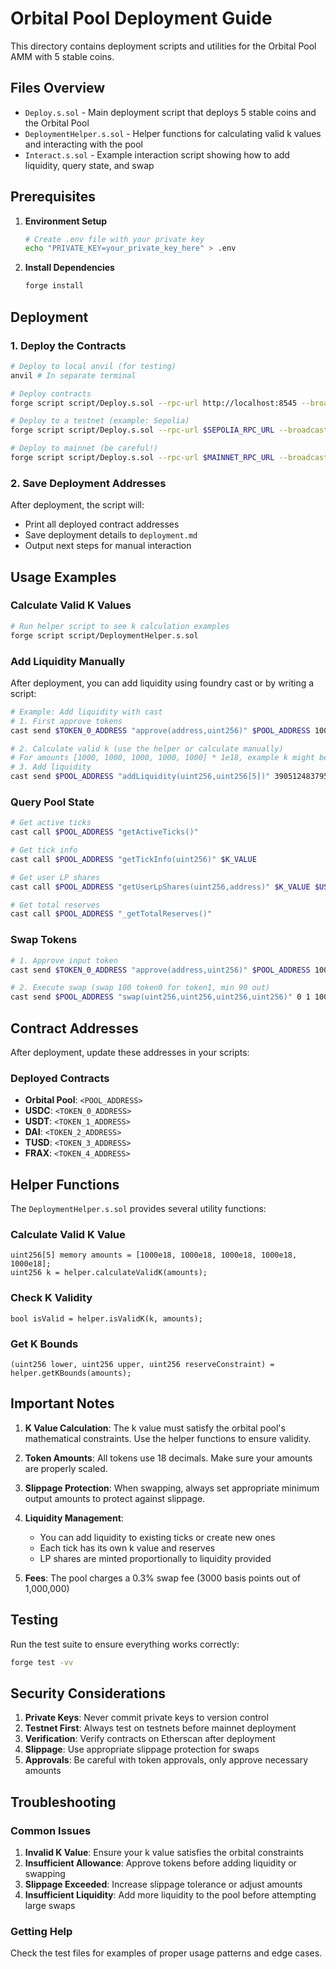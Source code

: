 # Orbital Pool Deployment Guide

This directory contains deployment scripts and utilities for the Orbital Pool AMM with 5 stable coins.

## Files Overview

- `Deploy.s.sol` - Main deployment script that deploys 5 stable coins and the Orbital Pool
- `DeploymentHelper.s.sol` - Helper functions for calculating valid k values and interacting with the pool
- `Interact.s.sol` - Example interaction script showing how to add liquidity, query state, and swap

## Prerequisites

1. **Environment Setup**
   ```bash
   # Create .env file with your private key
   echo "PRIVATE_KEY=your_private_key_here" > .env
   ```

2. **Install Dependencies**
   ```bash
   forge install
   ```

## Deployment

### 1. Deploy the Contracts

```bash
# Deploy to local anvil (for testing)
anvil # In separate terminal

# Deploy contracts
forge script script/Deploy.s.sol --rpc-url http://localhost:8545 --broadcast

# Deploy to a testnet (example: Sepolia)
forge script script/Deploy.s.sol --rpc-url $SEPOLIA_RPC_URL --broadcast --verify

# Deploy to mainnet (be careful!)
forge script script/Deploy.s.sol --rpc-url $MAINNET_RPC_URL --broadcast --verify
```

### 2. Save Deployment Addresses

After deployment, the script will:
- Print all deployed contract addresses
- Save deployment details to `deployment.md`
- Output next steps for manual interaction

## Usage Examples

### Calculate Valid K Values

```bash
# Run helper script to see k calculation examples
forge script script/DeploymentHelper.s.sol
```

### Add Liquidity Manually

After deployment, you can add liquidity using foundry cast or by writing a script:

```bash
# Example: Add liquidity with cast
# 1. First approve tokens
cast send $TOKEN_0_ADDRESS "approve(address,uint256)" $POOL_ADDRESS 1000000000000000000000 --private-key $PRIVATE_KEY

# 2. Calculate valid k (use the helper or calculate manually)
# For amounts [1000, 1000, 1000, 1000, 1000] * 1e18, example k might be: 3905124837953327
# 3. Add liquidity
cast send $POOL_ADDRESS "addLiquidity(uint256,uint256[5])" 3905124837953327 "[1000000000000000000000,1000000000000000000000,1000000000000000000000,1000000000000000000000,1000000000000000000000]" --private-key $PRIVATE_KEY
```

### Query Pool State

```bash
# Get active ticks
cast call $POOL_ADDRESS "getActiveTicks()" 

# Get tick info
cast call $POOL_ADDRESS "getTickInfo(uint256)" $K_VALUE

# Get user LP shares
cast call $POOL_ADDRESS "getUserLpShares(uint256,address)" $K_VALUE $USER_ADDRESS

# Get total reserves
cast call $POOL_ADDRESS "_getTotalReserves()"
```

### Swap Tokens

```bash
# 1. Approve input token
cast send $TOKEN_0_ADDRESS "approve(address,uint256)" $POOL_ADDRESS 100000000000000000000 --private-key $PRIVATE_KEY

# 2. Execute swap (swap 100 token0 for token1, min 90 out)
cast send $POOL_ADDRESS "swap(uint256,uint256,uint256,uint256)" 0 1 100000000000000000000 90000000000000000000 --private-key $PRIVATE_KEY
```

## Contract Addresses

After deployment, update these addresses in your scripts:

### Deployed Contracts
- **Orbital Pool**: `<POOL_ADDRESS>`
- **USDC**: `<TOKEN_0_ADDRESS>`
- **USDT**: `<TOKEN_1_ADDRESS>`
- **DAI**: `<TOKEN_2_ADDRESS>`
- **TUSD**: `<TOKEN_3_ADDRESS>`
- **FRAX**: `<TOKEN_4_ADDRESS>`

## Helper Functions

The `DeploymentHelper.s.sol` provides several utility functions:

### Calculate Valid K Value
```solidity
uint256[5] memory amounts = [1000e18, 1000e18, 1000e18, 1000e18, 1000e18];
uint256 k = helper.calculateValidK(amounts);
```

### Check K Validity
```solidity
bool isValid = helper.isValidK(k, amounts);
```

### Get K Bounds
```solidity
(uint256 lower, uint256 upper, uint256 reserveConstraint) = helper.getKBounds(amounts);
```

## Important Notes

1. **K Value Calculation**: The k value must satisfy the orbital pool's mathematical constraints. Use the helper functions to ensure validity.

2. **Token Amounts**: All tokens use 18 decimals. Make sure your amounts are properly scaled.

3. **Slippage Protection**: When swapping, always set appropriate minimum output amounts to protect against slippage.

4. **Liquidity Management**: 
   - You can add liquidity to existing ticks or create new ones
   - Each tick has its own k value and reserves
   - LP shares are minted proportionally to liquidity provided

5. **Fees**: The pool charges a 0.3% swap fee (3000 basis points out of 1,000,000)

## Testing

Run the test suite to ensure everything works correctly:

```bash
forge test -vv
```

## Security Considerations

1. **Private Keys**: Never commit private keys to version control
2. **Testnet First**: Always test on testnets before mainnet deployment
3. **Verification**: Verify contracts on Etherscan after deployment
4. **Slippage**: Use appropriate slippage protection for swaps
5. **Approvals**: Be careful with token approvals, only approve necessary amounts

## Troubleshooting

### Common Issues

1. **Invalid K Value**: Ensure your k value satisfies the orbital constraints
2. **Insufficient Allowance**: Approve tokens before adding liquidity or swapping
3. **Slippage Exceeded**: Increase slippage tolerance or adjust amounts
4. **Insufficient Liquidity**: Add more liquidity to the pool before attempting large swaps

### Getting Help

Check the test files for examples of proper usage patterns and edge cases.
